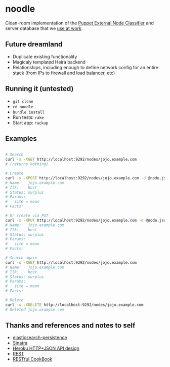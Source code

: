 # noodle
Clean-room implementation of the [Puppet External Node Classifier](http://docs.puppetlabs.com/guides/external_nodes.html)
and server database that we [use at work](bit.ly/noodlerockeagle2013).

## Future dreamland
* Duplicate existing functionality
* Magicaly templated Heira backend
* Relationships, including enough to define network config for an entire stack (from IPs to firewall and load balancer, etc)

## Running it (untested)
* `git clone`
* `cd noodle`
* `bundle install`
* Run tests: `rake`
* Start app: `rackup`

## Examples
```bash

# Search
curl -s -XGET http://localhost:9292/nodes/jojo.example.com
# (returns nothing)

# Create
curl -s -XPOST http://localhost:9292/nodes/jojo.example.com -d @node.json
# Name:   jojo.example.com
# Ilk:    host
# Status: surplus
# Params:
#   site = moon
# Facts:

# Or create via PUT
curl -s -XPUT http://localhost:9292/nodes/jojo.example.com -d @node.json
# Name:   jojo.example.com
# Ilk:    host
# Status: surplus
# Params:
#   site = moon
# Facts:

# Search again
curl -s -XGET http://localhost:9292/nodes/jojo.example.com
# Name:   jojo.example.com
# Ilk:    host
# Status: surplus
# Params:
#   site = moon
# Facts:

# Delete
curl -s -XDELETE http://localhost:9292/nodes/jojo.example.com
# Deleted jojo.example.com


```

## Thanks and references and notes to self
* [elasticsearch-persistence](https://github.com/elasticsearch/elasticsearch-rails/tree/master/elasticsearch-persistence)
* [Sinatra](https://github.com/sinatra/sinatra)
* [Heroku HTTP+JSON API design](https://github.com/interagent/http-api-design)
* [REST](http://en.wikipedia.org/wiki/Representational_state_transfer#Applied_to_web_services)
* [RESTful CookBook](http://restcookbook.com/)

